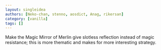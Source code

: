 ```yaml
---
layout: singleidea
authors: [Neko-chan, stenno, aosdict, Anag, rikersan]
category: [vanilla]
tags: []
---
```

Make the Magic Mirror of Merlin give slotless reflection instead of magic resistance; this is more thematic and makes for more interesting strategy.

